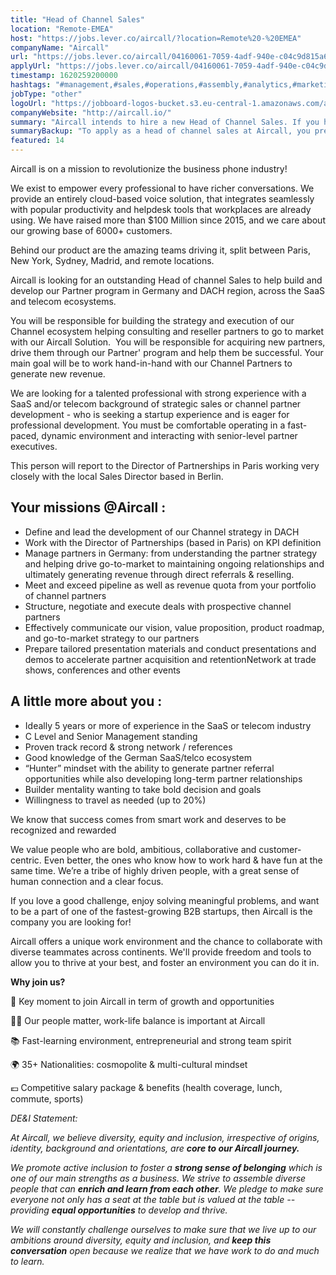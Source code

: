 ```yaml
---
title: "Head of Channel Sales"
location: "Remote-EMEA"
host: "https://jobs.lever.co/aircall/?location=Remote%20-%20EMEA"
companyName: "Aircall"
url: "https://jobs.lever.co/aircall/04160061-7059-4adf-940e-c04c9d815a66"
applyUrl: "https://jobs.lever.co/aircall/04160061-7059-4adf-940e-c04c9d815a66/apply"
timestamp: 1620259200000
hashtags: "#management,#sales,#operations,#assembly,#analytics,#marketing,#css,#German"
jobType: "other"
logoUrl: "https://jobboard-logos-bucket.s3.eu-central-1.amazonaws.com/aircall"
companyWebsite: "http://aircall.io/"
summary: "Aircall intends to hire a new Head of Channel Sales. If you have 5 years or more of experience in the SaaS or telecom industry, consider applying."
summaryBackup: "To apply as a head of channel sales at Aircall, you preferably need to have some knowledge of: #css, #management, #sales."
featured: 14
---
```


Aircall is on a mission to revolutionize the business phone industry!

We exist to empower every professional to have richer conversations. We provide an entirely cloud-based voice solution, that integrates seamlessly with popular productivity and helpdesk tools that workplaces are already using. We have raised more than $100 Million since 2015, and we care about our growing base of 6000+ customers.

Behind our product are the amazing teams driving it, split between Paris, New York, Sydney, Madrid, and remote locations.

Aircall is looking for an outstanding Head of channel Sales to help build and develop our Partner program in Germany and DACH region, across the SaaS and telecom ecosystems.

You will be responsible for building the strategy and execution of our Channel ecosystem helping consulting and reseller partners to go to market with our Aircall Solution.  You will be responsible for acquiring new partners, drive them through our Partner' program and help them be successful. Your main goal will be to work hand-in-hand with our Channel Partners to generate new revenue.

We are looking for a talented professional with strong experience with a SaaS and/or telecom background of strategic sales or channel partner development - who is seeking a startup experience and is eager for professional development. You must be comfortable operating in a fast-paced, dynamic environment and interacting with senior-level partner executives.

This person will report to the Director of Partnerships in Paris working very closely with the local Sales Director based in Berlin.

## Your missions @Aircall :

*   Define and lead the development of our Channel strategy in DACH
*   Work with the Director of Partnerships (based in Paris) on KPI definition
*   Manage partners in Germany: from understanding the partner strategy and helping drive go-to-market to maintaining ongoing relationships and ultimately generating revenue through direct referrals & reselling. 
*   Meet and exceed pipeline as well as revenue quota from your portfolio of channel partners
*   Structure, negotiate and execute deals with prospective channel partners
*   Effectively communicate our vision, value proposition, product roadmap, and go-to-market strategy to our partners
*   Prepare tailored presentation materials and conduct presentations and demos to accelerate partner acquisition and retentionNetwork at trade shows, conferences and other events

## A little more about you :

*   Ideally 5 years or more of experience in the SaaS or telecom industry
*   C Level and Senior Management standing
*   Proven track record & strong network / references
*   Good knowledge of the German SaaS/telco ecosystem
*   “Hunter” mindset with the ability to generate partner referral opportunities while also developing long-term partner relationships
*   Builder mentality wanting to take bold decision and goals
*   Willingness to travel as needed (up to 20%)

We know that success comes from smart work and deserves to be recognized and rewarded

We value people who are bold, ambitious, collaborative and customer-centric. Even better, the ones who know how to work hard & have fun at the same time. We’re a tribe of highly driven people, with a great sense of human connection and a clear focus. 

If you love a good challenge, enjoy solving meaningful problems, and want to be a part of one of the fastest-growing B2B startups, then Aircall is the company you are looking for!

Aircall offers a unique work environment and the chance to collaborate with diverse teammates across continents. We'll provide freedom and tools to allow you to thrive at your best, and foster an environment you can do it in.

**Why join us?**

🚀 Key moment to join Aircall in term of growth and opportunities

💆‍♀️ Our people matter, work-life balance is important at Aircall

📚 Fast-learning environment, entrepreneurial and strong team spirit

🌍 35+ Nationalities: cosmopolite & multi-cultural mindset

💶 Competitive salary package & benefits (health coverage, lunch, commute, sports)

_DE&I Statement:_ 

_At Aircall, we believe diversity, equity and inclusion, irrespective of origins, identity, background and orientations, are_ **_core to our Aircall journey._** 

_We promote active inclusion to foster a_ **_strong sense of belonging_** _which is one of our main strengths as a business. We strive to assemble diverse people that can_ **_enrich and learn from each other_**_. We pledge to make sure everyone not only has a seat at the table but is valued at the table -- providing_ **_equal opportunities_** _to develop and thrive._

_We will constantly challenge ourselves to make sure that we live up to our ambitions around diversity, equity and inclusion, and_ **_keep this conversation_** _open because we realize that we have work to do and much to learn._
